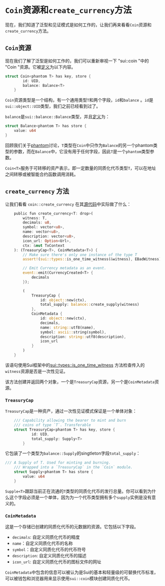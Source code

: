 # `Coin`资源和`create_currency`方法

现在，我们知道了泛型和见证模式是如何工作的，让我们再来看看`Coin`资源和`create_currency`方法。

## `Coin`资源

现在我们了解了泛型是如何工作的，我们可以重新审视一下 "sui::coin "中的 "Coin "资源。它被[定义](https://github.com/MystenLabs/sui/blob/main/crates/sui-framework/sources/coin.move#L29)为以下内容。

```rust
struct Coin<phantom T> has key, store {
        id: UID,
        balance: Balance<T>
    }
```

`Coin`资源类型是一个结构，有一个通用类型`T`和两个字段，`id`和`balance` 。`id`是`sui::object::UID`类型，我们之前已经看到过了。

`balance`是`sui::balance::Balance`类型，并且[定义](https://github.com/MystenLabs/sui/blob/main/crates/sui-framework/sources/balance.move#L25)为：

```rust 
struct Balance<phantom T> has store {
    value: u64
}
```

回顾我们关于[phantom](<https://github.com/sui-foundation/sui-move-intro-course/blob/main/unit-three/lessons/3_witness_design_pattern.md#the-phantom-keyword>)讨论，`T`类型在`Coin`中只作为`Balance`的另一个phantom类型的参数，而在`Balance`中，它没有用于任何字段，因此`T`是一个`phantom`类型参数。

`Coin<T>`服务于可转移的资产表示，即一定数量的同质化代币类型`T`，可以在地址之间转移或被智能合约函数调用消耗。

## `create_currency` 方法

让我们看看 `coin::create_currency` 在其[源代码](https://github.com/MystenLabs/sui/blob/main/crates/sui-framework/sources/coin.move#L251)中实际做了什么：

```rust
    public fun create_currency<T: drop>(
        witness: T,
        decimals: u8,
        symbol: vector<u8>,
        name: vector<u8>,
        description: vector<u8>,
        icon_url: Option<Url>,
        ctx: &mut TxContext
    ): (TreasuryCap<T>, CoinMetadata<T>) {
        // Make sure there's only one instance of the type T
        assert!(sui::types::is_one_time_witness(&witness), EBadWitness);

        // Emit Currency metadata as an event.
        event::emit(CurrencyCreated<T> {
            decimals
        });

        (
            TreasuryCap {
                id: object::new(ctx),
                total_supply: balance::create_supply(witness)
            },
            CoinMetadata {
                id: object::new(ctx),
                decimals,
                name: string::utf8(name),
                symbol: ascii::string(symbol),
                description: string::utf8(description),
                icon_url
            }
        )
    }
```

该语句使用Sui框架中的[sui::types::is_one_time_witness](<https://github.com/MystenLabs/sui/blob/main/crates/sui-framework/sources/types.move>) 方法检查传入的`witness`资源是否是一次性见证。

该方法创建并返回两个对象，一个是`TreasuryCap`资源，另一个是`CoinMetadata`资源。

### `TreasuryCap`

`TreasuryCap`是一种资产，通过一次性见证模式保证是一个单体对象：

```rust
    /// Capability allowing the bearer to mint and burn
    /// coins of type `T`. Transferable
    struct TreasuryCap<phantom T> has key, store {
            id: UID,
            total_supply: Supply<T>
        }
```

它包装了一个类型为`balance::Supply`的singtleton字段`total_supply`：

```rust
/// A Supply of T. Used for minting and burning.
    /// Wrapped into a `TreasuryCap` in the `Coin` module.
    struct Supply<phantom T> has store {
        value: u64
    }
```

`Supple<T>`跟踪当前正在流通的`T`类型的同质化代币的发行总量。你可以看到为什么这个字段必须是一个单体，因为为一个代币类型拥有多个`supply`实例是没有意义的。

### `CoinMetadata`

这是一个存储已创建的同质化代币的元数据的资源。它包括以下字段。

-   `decimals`: 自定义同质化代币的精度
-   `name`：自定义同质化代币的名称
-   `symbol`：自定义同质化代币的代币符号
-   `description`: 自定义同质化代币的描述
-   `icon_url`: 自定义同质化代币的图标文件的网址

`CoinMetadata`中包含的信息可以被认为是Sui的基本和轻量级的可替换代币标准，可以被钱包和浏览器用来显示使用`sui::coin`模块创建同质化代币。
